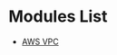 # Modules List
- [AWS VPC](https://registry.terraform.io/modules/terraform-aws-modules/vpc/aws/2.9.0)
